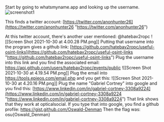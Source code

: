 Start by going to whatsmyname.app and looking up the username.
![screenshot1](https://github.com/lucasballr/OSUSEC/blob/target_practice/sc1.png?raw=true)

This finds a twitter account: [https://twitter.com/anonhunter26](https://twitter.com/anonhunter26 "https://twitter.com/anonhunter26")

At this twitter account, there's another user mentioned: @hatebav2ropc
![[Screen Shot 2021-10-30 at 4.00.28 PM.png]]
Putting that username into the program gives a github link: [https://github.com/hatebav2ropc/useful-osint-links](https://github.com/hatebav2ropc/useful-osint-links "https://github.com/hatebav2ropc/useful-osint-links")
Plug the username into this link and you find the associated email: https://api.github.com/users/hatebav2ropc/events/public
![[Screen Shot 2021-10-30 at 4.19.54 PM.png]]
Plug the email into https://tools.epieos.com/email.php and you get this: 
![[Screen Shot 2021-10-30 at 4.20.16 PM.png]]
Plug the name "Gabriel Cortney" into google and you find this:
[https://www.linkedin.com/in/gabriel-cortney-3308a9224](https://www.linkedin.com/in/gabriel-cortney-3308a9224 "https://www.linkedin.com/in/gabriel-cortney-3308a9224")
That link shows that they work at opticalsocial.
If you type that into google, you find a github profile: https://gist.github.com/Oswald-Denman
Then the flag was:  osu{Oswald_Denman}
